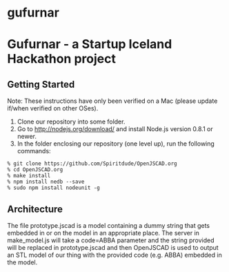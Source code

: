 gufurnar
========

# Gufurnar - a Startup Iceland Hackathon project

## Getting Started

Note: These instructions have only been verified on a Mac (please
update if/when verified on other OSes).

1. Clone our repository into some folder.
2. Go to http://nodejs.org/download/ and install Node.js version 0.8.1 or
newer.
3. In the folder enclosing our repository (one level up), run the
   following commands:

```
% git clone https://github.com/Spiritdude/OpenJSCAD.org
% cd OpenJSCAD.org
% make install
% npm install nedb --save
% sudo npm install nodeunit -g
```

## Architecture

The file prototype.jscad is a model containing a dummy string that
gets embedded in or on the model in an appropriate place. The server
in make_model.js will take a code=ABBA parameter and the string
provided will be replaced in prototype.jscad and then OpenJSCAD is
used to output an STL model of our thing with the provided code
(e.g. ABBA) embedded in the model.
